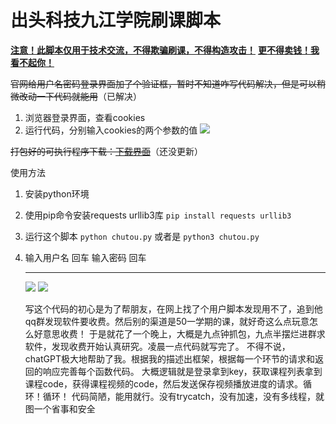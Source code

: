 # 出头科技九江学院刷课脚本

<u>**注意！此脚本仅用于技术交流，不得欺骗刷课，不得构造攻击！**</u>
<u>**更不得卖钱！我看不起你！</u>**

~~官网给用户名密码登录界面加了个验证框，暂时不知道咋写代码解决，但是可以稍微改动一下代码就能用~~（已解决）

1. 浏览器登录界面，查看cookies
2. 运行代码，分别输入cookies的两个参数的值
![](https://yjn140.site/post-images/1690542650553.png)

~~打包好的可执行程序下载：[下载界面](https://github.com/yjn140/superchutou-jjxy/releases)~~（还没更新）

使用方法

1. 安装python环境

2. 使用pip命令安装requests urllib3库  `pip install requests urllib3`

3. 运行这个脚本  `python chutou.py` 或者是 `python3 chutou.py`

4. 输入用户名 回车 输入密码 回车

   ------

   ![](https://yjn140.site/post-images/1685548987305.jpg)
   ![](https://yjn140.site/post-images/1685549382354.png)

   写这个代码的初心是为了帮朋友，在网上找了个用户脚本发现用不了，追到他qq群发现软件要收费。然后别的渠道是50一学期的课，就好奇这么点玩意怎么好意思收费！
   于是就花了一个晚上，大概是九点钟抓包，九点半摆烂进群求软件，发现收费开始认真研究。凌晨一点代码就写完了。
   不得不说，chatGPT极大地帮助了我。根据我的描述出框架，根据每一个环节的请求和返回的响应完善每个函数代码。
   大概逻辑就是登录拿到key，获取课程列表拿到课程code，获得课程视频的code，然后发送保存视频播放进度的请求。循环！循环！
   代码简陋，能用就行。没有trycatch，没有加速，没有多线程，就图一个省事和安全
